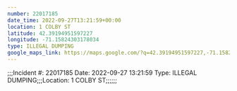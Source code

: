```yaml
---
number: 22017185
date_time: 2022-09-27T13:21:59+00:00
location: 1 COLBY ST
latitude: 42.39194951597227
longitude: -71.15824303178034
type: ILLEGAL DUMPING
google_maps_link: https://maps.google.com/?q=42.39194951597227,-71.15824303178034
---
```


;;;Incident #: 22017185   Date: 2022-09-27 13:21:59   Type: ILLEGAL DUMPING;;;Location: 1 COLBY ST;;;;;;
